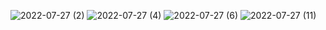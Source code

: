 ![2022-07-27 (2)](https://user-images.githubusercontent.com/71589754/181299624-e89e217c-032e-4f1e-b1a1-ecf6dbbea492.png)
![2022-07-27 (4)](https://user-images.githubusercontent.com/71589754/181300156-cb125530-54bb-4a11-ae4c-4d2ee152a49b.png)
![2022-07-27 (6)](https://user-images.githubusercontent.com/71589754/181300521-06729a4e-1585-4eb6-818e-72383c3de6aa.png)
![2022-07-27 (11)](https://user-images.githubusercontent.com/71589754/181301067-a8b8f525-9788-4106-b542-2bc1269ef188.png)

